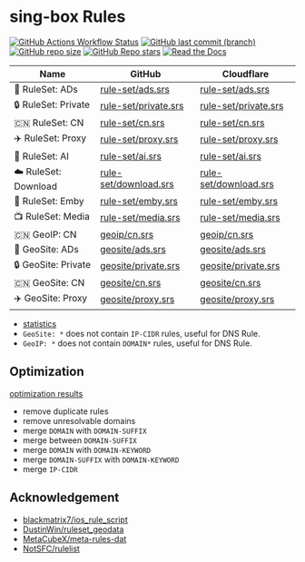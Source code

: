 # sing-box Rules

[![GitHub Actions Workflow Status](https://img.shields.io/github/actions/workflow/status/liblaf/sing-box-rules/ci.yaml)](https://github.com/liblaf/sing-box-rules/actions/workflows/ci.yaml)
[![GitHub last commit (branch)](https://img.shields.io/github/last-commit/liblaf/sing-box-rules/sing?label=update)](https://github.com/liblaf/sing-box-rules/tree/sing)
[![GitHub repo size](https://img.shields.io/github/repo-size/liblaf/sing-box-rules)](https://github.com/liblaf/sing-box-rules)
[![GitHub Repo stars](https://img.shields.io/github/stars/liblaf/sing-box-rules)](https://github.com/liblaf/sing-box-rules)
[![Read the Docs](https://img.shields.io/readthedocs/sing-box-rules)](https://sing-box-rules.readthedocs.io)

| Name                 | GitHub                                                                                           | Cloudflare                                                                      |
|----------------------|--------------------------------------------------------------------------------------------------|---------------------------------------------------------------------------------|
| 🛑 RuleSet: ADs      | [rule-set/ads.srs](https://github.com/liblaf/sing-box-rules/raw/sing/rule-set/ads.srs)           | [rule-set/ads.srs](https://api.liblaf.me/rules/sing/rule-set/ads.srs)           |
| 🔒 RuleSet: Private  | [rule-set/private.srs](https://github.com/liblaf/sing-box-rules/raw/sing/rule-set/private.srs)   | [rule-set/private.srs](https://api.liblaf.me/rules/sing/rule-set/private.srs)   |
| 🇨🇳 RuleSet: CN     | [rule-set/cn.srs](https://github.com/liblaf/sing-box-rules/raw/sing/rule-set/cn.srs)             | [rule-set/cn.srs](https://api.liblaf.me/rules/sing/rule-set/cn.srs)             |
| ✈️ RuleSet: Proxy    | [rule-set/proxy.srs](https://github.com/liblaf/sing-box-rules/raw/sing/rule-set/proxy.srs)       | [rule-set/proxy.srs](https://api.liblaf.me/rules/sing/rule-set/proxy.srs)       |
| 🤖 RuleSet: AI       | [rule-set/ai.srs](https://github.com/liblaf/sing-box-rules/raw/sing/rule-set/ai.srs)             | [rule-set/ai.srs](https://api.liblaf.me/rules/sing/rule-set/ai.srs)             |
| ☁️ RuleSet: Download | [rule-set/download.srs](https://github.com/liblaf/sing-box-rules/raw/sing/rule-set/download.srs) | [rule-set/download.srs](https://api.liblaf.me/rules/sing/rule-set/download.srs) |
| 🍟 RuleSet: Emby     | [rule-set/emby.srs](https://github.com/liblaf/sing-box-rules/raw/sing/rule-set/emby.srs)         | [rule-set/emby.srs](https://api.liblaf.me/rules/sing/rule-set/emby.srs)         |
| 📺 RuleSet: Media    | [rule-set/media.srs](https://github.com/liblaf/sing-box-rules/raw/sing/rule-set/media.srs)       | [rule-set/media.srs](https://api.liblaf.me/rules/sing/rule-set/media.srs)       |
| 🇨🇳 GeoIP: CN       | [geoip/cn.srs](https://github.com/liblaf/sing-box-rules/raw/sing/geoip/cn.srs)                   | [geoip/cn.srs](https://api.liblaf.me/rules/sing/geoip/cn.srs)                   |
| 🛑 GeoSite: ADs      | [geosite/ads.srs](https://github.com/liblaf/sing-box-rules/raw/sing/geosite/ads.srs)             | [geosite/ads.srs](https://api.liblaf.me/rules/sing/geosite/ads.srs)             |
| 🔒 GeoSite: Private  | [geosite/private.srs](https://github.com/liblaf/sing-box-rules/raw/sing/geosite/private.srs)     | [geosite/private.srs](https://api.liblaf.me/rules/sing/geosite/private.srs)     |
| 🇨🇳 GeoSite: CN     | [geosite/cn.srs](https://github.com/liblaf/sing-box-rules/raw/sing/geosite/cn.srs)               | [geosite/cn.srs](https://api.liblaf.me/rules/sing/geosite/cn.srs)               |
| ✈️ GeoSite: Proxy    | [geosite/proxy.srs](https://github.com/liblaf/sing-box-rules/raw/sing/geosite/proxy.srs)         | [geosite/proxy.srs](https://api.liblaf.me/rules/sing/geosite/proxy.srs)         |

- [statistics](https://liblaf.github.io/sing-box-rules/stats/)
- `GeoSite: *` does not contain `IP-CIDR` rules, useful for DNS Rule.
- `GeoIP: *` does not contain `DOMAIN*` rules, useful for DNS Rule.

## Optimization

[optimization results](https://liblaf.github.io/sing-box-rules/stats/)

- remove duplicate rules
- remove unresolvable domains
- merge `DOMAIN` with `DOMAIN-SUFFIX`
- merge between `DOMAIN-SUFFIX`
- merge `DOMAIN` with `DOMAIN-KEYWORD`
- merge `DOMAIN-SUFFIX` with `DOMAIN-KEYWORD`
- merge `IP-CIDR`

## Acknowledgement

- [blackmatrix7/ios_rule_script](https://github.com/blackmatrix7/ios_rule_script)
- [DustinWin/ruleset_geodata](https://github.com/DustinWin/ruleset_geodata)
- [MetaCubeX/meta-rules-dat](https://github.com/MetaCubeX/meta-rules-dat)
- [NotSFC/rulelist](https://github.com/NotSFC/rulelist)
